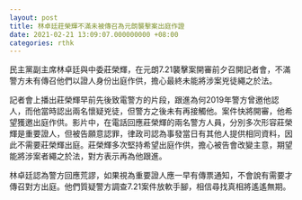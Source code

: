 ```yaml
---
layout: post
title: 林卓廷莊榮輝不滿未被傳召為元朗襲擊案出庭作證
date: 2021-02-21 13:09:07.000000000 +08:00
categories: rthk
---
```


民主黨副主席林卓廷與中委莊榮輝，在元朗7.21襲擊案開審前夕召開記者會，不滿警方未有傳召他們以證人身份出庭作供，擔心最終未能將涉案兇徒繩之於法。

記者會上播出莊榮輝早前先後致電警方的片段，跟進為何2019年警方曾邀他認人，而他當時認出兩名懷疑兇徒，但警方之後未有再接觸他。案件快將開審，他希望獲邀出庭作供。影片中，在電話回應莊榮輝的兩名警方人員，分別多次形容莊榮輝是重要證人，但被告願意認罪，律政司認為事發當日有其他人提供相同資料，因此不需要莊榮輝出庭。莊榮輝多次堅持希望出庭作供，擔心被告會改變主意，期望能將涉案者繩之於法，對方表示再為他跟進。

林卓廷認為警方回應荒謬，如果視為重要證人應一早有傳票通知，不會說有需要才傳召對方出庭。他們質疑警方調查7.21案件放軟手腳，相信尋找真相將遙遙無期。
